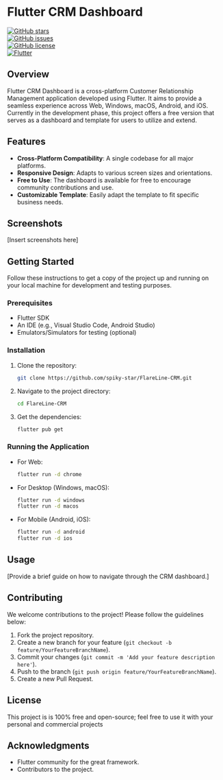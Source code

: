 
# Flutter CRM Dashboard

[![GitHub stars](https://img.shields.io/github/stars/spiky-star/FlareLine-CRM.svg)](https://github.com/spiky-star/FlareLine-CRM/stargazers)  
[![GitHub issues](https://img.shields.io/github/issues/spiky-star/FlareLine-CRM.svg)](https://github.com/spiky-star/FlareLine-CRM/issues)  
[![GitHub license](https://img.shields.io/github/license/spiky-star/FlareLine-CRM.svg)](https://github.com/spiky-star/FlareLine-CRM/blob/master/LICENSE)  
[![Flutter](https://img.shields.io/badge/Flutter-%5E3.22.1-deepskyblue.svg)](https://flutter.dev/)  


## Overview

Flutter CRM Dashboard is a cross-platform Customer Relationship Management application developed using Flutter. It aims to provide a seamless experience across Web, Windows, macOS, Android, and iOS. Currently in the development phase, this project offers a free version that serves as a dashboard and template for users to utilize and extend.

## Features

- **Cross-Platform Compatibility**: A single codebase for all major platforms.
- **Responsive Design**: Adapts to various screen sizes and orientations.
- **Free to Use**: The dashboard is available for free to encourage community contributions and use.
- **Customizable Template**: Easily adapt the template to fit specific business needs.

## Screenshots
[Insert screenshots here]

## Getting Started

Follow these instructions to get a copy of the project up and running on your local machine for development and testing purposes.

### Prerequisites

- Flutter SDK
- An IDE (e.g., Visual Studio Code, Android Studio)
- Emulators/Simulators for testing (optional)

### Installation

1. Clone the repository:
   ```bash
   git clone https://github.com/spiky-star/FlareLine-CRM.git
   ```
2. Navigate to the project directory:
   ```bash
   cd FlareLine-CRM
   ```
3. Get the dependencies:
   ```bash
   flutter pub get
   ```

### Running the Application

- For Web:
  ```bash
  flutter run -d chrome
  ```
- For Desktop (Windows, macOS):
  ```bash
  flutter run -d windows
  flutter run -d macos
  ```
- For Mobile (Android, iOS):
  ```bash
  flutter run -d android
  flutter run -d ios
  ```

## Usage

[Provide a brief guide on how to navigate through the CRM dashboard.]

## Contributing

We welcome contributions to the project! Please follow the guidelines below:

1. Fork the project repository.
2. Create a new branch for your feature (`git checkout -b feature/YourFeatureBranchName`).
3. Commit your changes (`git commit -m 'Add your feature description here'`).
4. Push to the branch (`git push origin feature/YourFeatureBranchName`).
5. Create a new Pull Request.

## License

This project is is 100% free and open-source; feel free to use it with your personal and commercial projects

## Acknowledgments

- Flutter community for the great framework.
- Contributors to the project.
